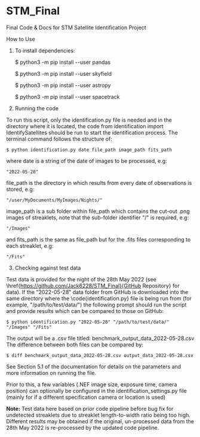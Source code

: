 # STM_Final
Final Code &amp; Docs for STM Satellite Identification Project

How to Use
        
1) To install dependencies:

    $ python3 -m pip install --user pandas
    
    $ python3 -m pip install --user skyfield
    
    $ python3 -m pip install --user astropy
    
    $ python3 -m pip install --user spacetrack

2) Running the code
          
To run this script, only the identification.py file is needed and in the directory where it is located, the code from identification import IdentifySatellites should be run to start the identification process. The terminal command follows the structure of:
        
    $ python identification.py date file_path image_path fits_path
            
where date is a string of the date of images to be processed, e.g:
            
    "2022-05-28"
            
file_path is the directory in which results from every date of observations is stored, e.g:

    "/user/MyDocuments/MyImages/Nights/"

image_path is a sub folder within file_path which contains the cut-out .png images of streaklets, note that the sub-folder identifier "/" is required, e.g:
            
    "/Images"

and fits_path is the same as file_path but for the .fits files corresponding to each streaklet, e.g:

    "/Fits"

3) Checking against test data
          
Test data is provided for the night of the 28th May 2022 (see \href{https://github.com/Jack6228/STM_Final}{GitHub Repository} for data).
If the "2022-05-28" data folder from GitHub is downloaded into the same directory where the \code{identification.py} file is being run from (for example, "/path/to/test/data/") the following prompt should run the script and provide results which can be compared to those on GitHub:
            
    $ python identification.py "2022-05-28" "/path/to/test/data/" "/Images" "/Fits"

The output will be a .csv file titled: benchmark_output_data_2022-05-28.csv
The difference between both files can be compared by:

    $ diff benchmark_output_data_2022-05-28.csv output_data_2022-05-28.csv

See Section 5.1 of the documentation for details on the parameters and more information on running the file.

Prior to this, a few variables (.NEF image size, exposure time, camera position) can optionally be configured in the identification_settings.py file (mainly for if a different specification camera or location is used)

__Note:__ Test data here based on prior code pipeline before bug fix for undetected streaklets due to streaklet length-to-width ratio being too high. Different results may be obtained if the original, un-processed data from the 28th May 2022 is re-processed by the updated code pipeline.
